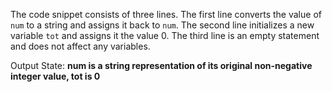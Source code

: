 The code snippet consists of three lines. The first line converts the value of `num` to a string and assigns it back to `num`. The second line initializes a new variable `tot` and assigns it the value 0. The third line is an empty statement and does not affect any variables.

Output State: **num is a string representation of its original non-negative integer value, tot is 0**